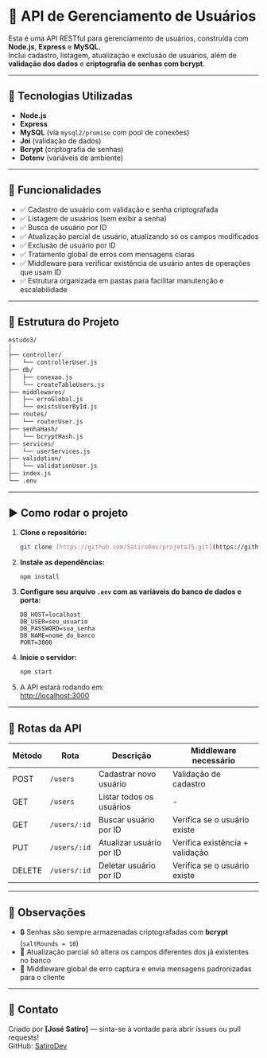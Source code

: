 # 👤 API de Gerenciamento de Usuários

Esta é uma API RESTful para gerenciamento de usuários, construída com **Node.js**, **Express** e **MySQL**.  
Inclui cadastro, listagem, atualização e exclusão de usuários, além de **validação dos dados** e **criptografia de senhas com bcrypt**.

---

## 🚀 Tecnologias Utilizadas

- **Node.js**  
- **Express**  
- **MySQL** (via `mysql2/promise` com pool de conexões)  
- **Joi** (validação de dados)  
- **Bcrypt** (criptografia de senhas)  
- **Dotenv** (variáveis de ambiente)

---

## 📌 Funcionalidades

- ✅ Cadastro de usuário com validação e senha criptografada  
- ✅ Listagem de usuários (sem exibir a senha)  
- ✅ Busca de usuário por ID  
- ✅ Atualização parcial de usuário, atualizando só os campos modificados  
- ✅ Exclusão de usuário por ID  
- ✅ Tratamento global de erros com mensagens claras  
- ✅ Middleware para verificar existência de usuário antes de operações que usam ID  
- ✅ Estrutura organizada em pastas para facilitar manutenção e escalabilidade  

---

## 📁 Estrutura do Projeto

```bash
estudo3/
│
├── controller/
│   └── controllerUser.js
├── db/
│   ├── conexao.js
│   └── createTableUsers.js
├── middlewares/
│   ├── erroGlobal.js
│   └── existsUserById.js
├── routes/
│   └── routerUser.js
├── senhaHash/
│   └── bcryptHash.js
├── services/
│   └── userServices.js
├── validation/
│   └── validationUser.js
├── index.js
└── .env
```

---

## ▶️ Como rodar o projeto

1. **Clone o repositório:**

   ```bash
   git clone [https://github.com/SatiroDev/projetoJS.git](https://github.com/SatiroDev/projetoJS)
   ```

2. **Instale as dependências:**

   ```bash
   npm install
   ```

3. **Configure seu arquivo `.env` com as variáveis do banco de dados e porta:**

   ```env
   DB_HOST=localhost
   DB_USER=seu_usuario
   DB_PASSWORD=sua_senha
   DB_NAME=nome_do_banco
   PORT=3000
   ```

4. **Inicie o servidor:**

   ```bash
   npm start
   ```

5. A API estará rodando em:  
   [http://localhost:3000](http://localhost:3000)

---

## 📮 Rotas da API

| Método | Rota         | Descrição                 | Middleware necessário                |
|--------|--------------|---------------------------|--------------------------------------|
| POST   | `/users`     | Cadastrar novo usuário    | Validação de cadastro                |
| GET    | `/users`     | Listar todos os usuários  | -                                    |
| GET    | `/users/:id` | Buscar usuário por ID     | Verifica se o usuário existe         |
| PUT    | `/users/:id` | Atualizar usuário por ID  | Verifica existência + validação      |
| DELETE | `/users/:id` | Deletar usuário por ID    | Verifica se o usuário existe         |

---

## 🔎 Observações

- 🔒 Senhas são sempre armazenadas criptografadas com **bcrypt** (`saltRounds = 10`)  
- 🔄 Atualização parcial só altera os campos diferentes dos já existentes no banco  
- 🧩 Middleware global de erro captura e envia mensagens padronizadas para o cliente

---

## 🤝 Contato

Criado por **[José Satiro]** — sinta-se à vontade para abrir issues ou pull requests!  
GitHub: [SatiroDev](https://github.com/SatiroDev)
